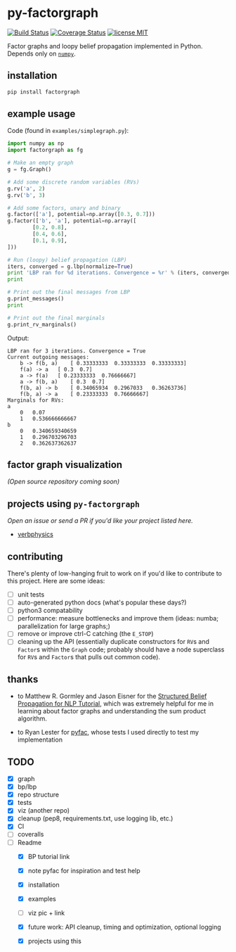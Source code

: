 # py-factorgraph

[![Build Status](https://travis-ci.org/mbforbes/py-factorgraph.svg?branch=master)](https://travis-ci.org/mbforbes/py-factorgraph)
[![Coverage Status](https://coveralls.io/repos/github/mbforbes/py-factorgraph/badge.svg?branch=master)](https://coveralls.io/github/mbforbes/py-factorgraph?branch=master)
[![license MIT](http://b.repl.ca/v1/license-MIT-brightgreen.png)](https://github.com/mbforbes/py-factorgraph/blob/master/LICENSE.txt)

Factor graphs and loopy belief propagation implemented in Python. Depends only
on [`numpy`](http://www.numpy.org/).

## installation

```bash
pip install factorgraph
```

## example usage

Code (found in `examples/simplegraph.py`):

```python
import numpy as np
import factorgraph as fg

# Make an empty graph
g = fg.Graph()

# Add some discrete random variables (RVs)
g.rv('a', 2)
g.rv('b', 3)

# Add some factors, unary and binary
g.factor(['a'], potential=np.array([0.3, 0.7]))
g.factor(['b', 'a'], potential=np.array([
        [0.2, 0.8],
        [0.4, 0.6],
        [0.1, 0.9],
]))

# Run (loopy) belief propagation (LBP)
iters, converged = g.lbp(normalize=True)
print 'LBP ran for %d iterations. Convergence = %r' % (iters, converged)
print

# Print out the final messages from LBP
g.print_messages()
print

# Print out the final marginals
g.print_rv_marginals()
```

Output:

```
LBP ran for 3 iterations. Convergence = True
Current outgoing messages:
	b -> f(b, a) 	[ 0.33333333  0.33333333  0.33333333]
	f(a) -> a 	[ 0.3  0.7]
	a -> f(a) 	[ 0.23333333  0.76666667]
	a -> f(b, a) 	[ 0.3  0.7]
	f(b, a) -> b 	[ 0.34065934  0.2967033   0.36263736]
	f(b, a) -> a 	[ 0.23333333  0.76666667]
Marginals for RVs:
a
	0 	0.07
	1 	0.536666666667
b
	0 	0.340659340659
	1 	0.296703296703
	2 	0.362637362637
```

## factor graph visualization

_(Open source repository coming soon)_

## projects using `py-factorgraph`

_Open an issue or send a PR if you'd like your project listed here._

- [verbphysics](https://github.com/uwnlp/verbphysics)

## contributing

There's plenty of low-hanging fruit to work on if you'd like to contribute to
this project. Here are some ideas:

- [ ] unit tests
- [ ] auto-generated python docs (what's popular these days?)
- [ ] python3 compatability
- [ ] performance: measure bottlenecks and improve them (ideas: numba;
  parallelization for large graphs;)
- [ ] remove or improve ctrl-C catching (the `E_STOP`)
- [ ] cleaning up the API (essentially duplicate constructors for `RV`s and
  `Factor`s within the `Graph` code; probably should have a node superclass for
  `RV`s and `Factor`s that pulls out common code).

## thanks

- to Matthew R. Gormley and Jason Eisner for the [Structured Belief Propagation
  for NLP Tutorial](https://www.cs.cmu.edu/~mgormley/bp-tutorial/), which was
  extremely helpful for me in learning about factor graphs and understanding
  the sum product algorithm.

- to Ryan Lester for [pyfac](https://github.com/rdlester/pyfac), whose tests I
  used directly to test my implementation

## TODO

-	[x] graph
-	[x] bp/lbp
-	[x] repo structure
-	[x] tests
-	[x] viz (another repo)
-	[x] cleanup (pep8, requirements.txt, use logging lib, etc.)
-	[x] CI
-   [ ] coveralls
-	[ ] Readme
    -   [x] BP tutorial link
    -   [x] note pyfac for inspiration and test help
    -   [x] installation
    -   [x] examples
    -   [ ] viz pic + link
    -	[x] future work: API cleanup, timing and optimization, optional logging
    -   [x] projects using this

